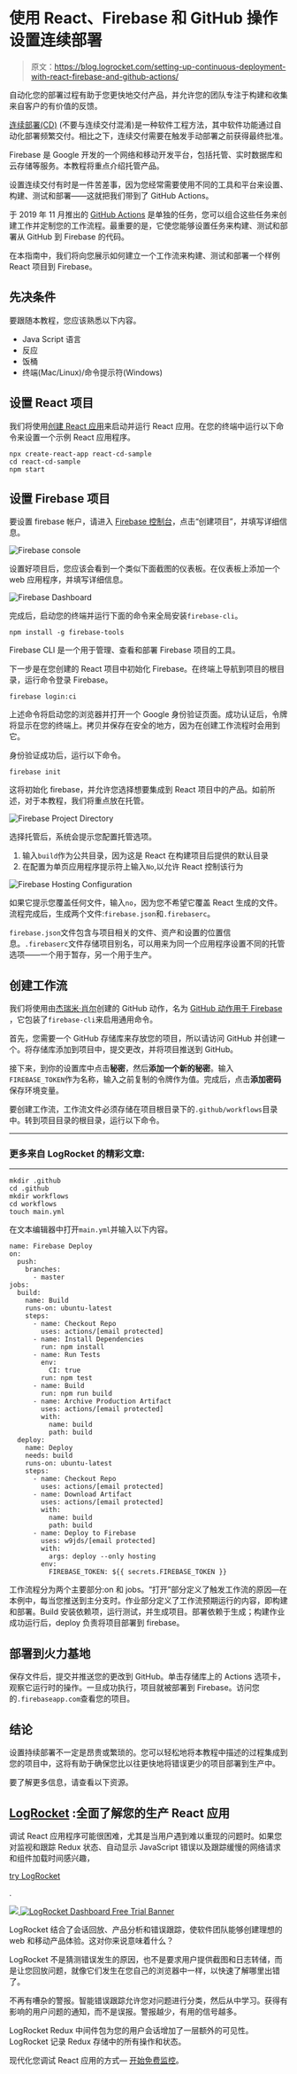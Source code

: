 # 使用 React、Firebase 和 GitHub 操作设置连续部署

> 原文：<https://blog.logrocket.com/setting-up-continuous-deployment-with-react-firebase-and-github-actions/>

自动化您的部署过程有助于您更快地交付产品，并允许您的团队专注于构建和收集来自客户的有价值的反馈。

[连续部署(CD)](https://en.wikipedia.org/wiki/Continuous_deployment#cite_note-1) (不要与连续交付混淆)是一种软件工程方法，其中软件功能通过自动化部署频繁交付。相比之下，连续交付需要在触发手动部署之前获得最终批准。

Firebase 是 Google 开发的一个网络和移动开发平台，包括托管、实时数据库和云存储等服务。本教程将重点介绍托管产品。

设置连续交付有时是一件苦差事，因为您经常需要使用不同的工具和平台来设置、构建、测试和部署——这就把我们带到了 GitHub Actions。

于 2019 年 11 月推出的 [GitHub Actions](https://github.com/features/actions) 是单独的任务，您可以组合这些任务来创建工作并定制您的工作流程。最重要的是，它使您能够设置任务来构建、测试和部署从 GitHub 到 Firebase 的代码。

在本指南中，我们将向您展示如何建立一个工作流来构建、测试和部署一个样例 React 项目到 Firebase。

## 先决条件

要跟随本教程，您应该熟悉以下内容。

*   Java Script 语言
*   反应
*   饭桶
*   终端(Mac/Linux)/命令提示符(Windows)

## 设置 React 项目

我们将使用[创建 React 应用](https://github.com/facebook/create-react-app)来启动并运行 React 应用。在您的终端中运行以下命令来设置一个示例 React 应用程序。

```
npx create-react-app react-cd-sample
cd react-cd-sample
npm start

```

## 设置 Firebase 项目

要设置 firebase 帐户，请进入 [Firebase 控制台](https://console.firebase.google.com/)，点击“创建项目”，并填写详细信息。

![Firebase console](img/22b63f17fee3d484c56180dcc359f71f.png)

设置好项目后，您应该会看到一个类似下面截图的仪表板。在仪表板上添加一个 web 应用程序，并填写详细信息。

![Firebase Dashboard](img/4c81ca2203c94299c561e06d86c0f06f.png)

完成后，启动您的终端并运行下面的命令来全局安装`firebase-cli`。

```
npm install -g firebase-tools

```

Firebase CLI 是一个用于管理、查看和部署 Firebase 项目的工具。

下一步是在您创建的 React 项目中初始化 Firebase。在终端上导航到项目的根目录，运行命令登录 Firebase。

```
firebase login:ci

```

上述命令将启动您的浏览器并打开一个 Google 身份验证页面。成功认证后，令牌将显示在您的终端上。拷贝并保存在安全的地方，因为在创建工作流程时会用到它。

身份验证成功后，运行以下命令。

```
firebase init

```

这将初始化 firebase，并允许您选择想要集成到 React 项目中的产品。如前所述，对于本教程，我们将重点放在托管。

![Firebase Project Directory](img/1d15f1eb99782ba798846687299aa509.png)

选择托管后，系统会提示您配置托管选项。

1.  输入`build`作为公共目录，因为这是 React 在构建项目后提供的默认目录
2.  在配置为单页应用程序提示符上输入`No`,以允许 React 控制该行为

![Firebase Hosting Configuration](img/9027077a5cd048247b46de7d92c37cb6.png)

如果它提示您覆盖任何文件，输入`no`，因为您不希望它覆盖 React 生成的文件。流程完成后，生成两个文件:`firebase.json`和`.firebaserc`。

`firebase.json`文件包含与项目相关的文件、资产和设置的位置信息。`.firebaserc`文件存储项目别名，可以用来为同一个应用程序设置不同的托管选项——一个用于暂存，另一个用于生产。

## 创建工作流

我们将使用由[杰瑞米·肖尔](https://github.com/w9jds)创建的 GitHub 动作，名为 [GitHub 动作用于 Firebase](https://github.com/marketplace/actions/github-action-for-firebase) ，它包装了`firebase-cli`来启用通用命令。

首先，您需要一个 GitHub 存储库来存放您的项目，所以请访问 GitHub 并创建一个。将存储库添加到项目中，提交更改，并将项目推送到 GitHub。

接下来，到你的设置库中点击**秘密**，然后**添加一个新的秘密**。输入`FIREBASE_TOKEN`作为名称，输入之前复制的令牌作为值。完成后，点击**添加密码**保存环境变量。

要创建工作流，工作流文件必须存储在项目根目录下的`.github/workflows`目录中。转到项目目录的根目录，运行以下命令。

* * *

### 更多来自 LogRocket 的精彩文章:

* * *

```
mkdir .github
cd .github
mkdir workflows
cd workflows
touch main.yml

```

在文本编辑器中打开`main.yml`并输入以下内容。

```
name: Firebase Deploy
on:
  push:
    branches:
      - master
jobs:
  build:
    name: Build
    runs-on: ubuntu-latest
    steps:
      - name: Checkout Repo
        uses: actions/[email protected]
      - name: Install Dependencies
        run: npm install
      - name: Run Tests
        env:
          CI: true
        run: npm test
      - name: Build
        run: npm run build
      - name: Archive Production Artifact
        uses: actions/[email protected]
        with:
          name: build
          path: build
  deploy:
    name: Deploy
    needs: build
    runs-on: ubuntu-latest
    steps:
      - name: Checkout Repo
        uses: actions/[email protected]
      - name: Download Artifact
        uses: actions/[email protected]
        with:
          name: build
          path: build
      - name: Deploy to Firebase
        uses: w9jds/[email protected]
        with:
          args: deploy --only hosting
        env:
          FIREBASE_TOKEN: ${{ secrets.FIREBASE_TOKEN }}

```

工作流程分为两个主要部分:on 和 jobs。“打开”部分定义了触发工作流的原因—在本例中，每当您推送到主分支时。作业部分定义了工作流预期运行的内容，即构建和部署。Build 安装依赖项，运行测试，并生成项目。部署依赖于生成；构建作业成功运行后，deploy 负责将项目部署到 firebase。

## 部署到火力基地

保存文件后，提交并推送您的更改到 GitHub。单击存储库上的 Actions 选项卡，观察它运行时的操作。一旦成功执行，项目就被部署到 Firebase。访问您的`.firebaseapp.com`查看您的项目。

## 结论

设置持续部署不一定是昂贵或繁琐的。您可以轻松地将本教程中描述的过程集成到您的项目中，这将有助于确保您比以往更快地将错误更少的项目部署到生产中。

要了解更多信息，请查看以下资源。

## [LogRocket](https://lp.logrocket.com/blg/react-signup-general) :全面了解您的生产 React 应用

调试 React 应用程序可能很困难，尤其是当用户遇到难以重现的问题时。如果您对监视和跟踪 Redux 状态、自动显示 JavaScript 错误以及跟踪缓慢的网络请求和组件加载时间感兴趣，

[try LogRocket](https://lp.logrocket.com/blg/react-signup-general)

.

[![](img/f300c244a1a1cf916df8b4cb02bec6c6.png) ](https://lp.logrocket.com/blg/react-signup-general) [![LogRocket Dashboard Free Trial Banner](img/d6f5a5dd739296c1dd7aab3d5e77eeb9.png)](https://lp.logrocket.com/blg/react-signup-general) 

LogRocket 结合了会话回放、产品分析和错误跟踪，使软件团队能够创建理想的 web 和移动产品体验。这对你来说意味着什么？

LogRocket 不是猜测错误发生的原因，也不是要求用户提供截图和日志转储，而是让您回放问题，就像它们发生在您自己的浏览器中一样，以快速了解哪里出错了。

不再有嘈杂的警报。智能错误跟踪允许您对问题进行分类，然后从中学习。获得有影响的用户问题的通知，而不是误报。警报越少，有用的信号越多。

LogRocket Redux 中间件包为您的用户会话增加了一层额外的可见性。LogRocket 记录 Redux 存储中的所有操作和状态。

现代化您调试 React 应用的方式— [开始免费监控](https://lp.logrocket.com/blg/react-signup-general)。